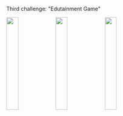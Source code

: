Third challenge: "Edutainment Game"

<img src="https://user-images.githubusercontent.com/80542171/237643257-0129a95d-c89c-41f2-89ac-8b43c8a97571.png" width=25% height=25%>  <img src="https://user-images.githubusercontent.com/80542171/237643415-42911bac-64ba-41a1-8b32-45c725d7a2e2.png" width=25% height=25%> <img src="https://user-images.githubusercontent.com/80542171/237643562-405d4e88-7f86-4e4d-a49b-8656dba94a4d.png" width=25% height=25%>

